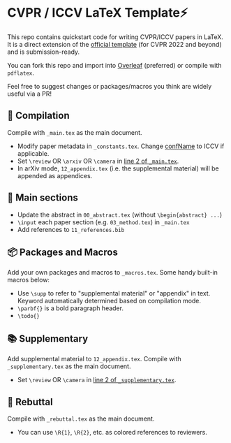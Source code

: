 # CVPR / ICCV LaTeX Template⚡

This repo contains quickstart code for writing CVPR/ICCV papers in LaTeX. It is a direct extension of the [official template](https://github.com/MCG-NKU/CVPR_Template) (for CVPR 2022 and beyond) and is submission-ready.

You can fork this repo and import into [Overleaf](https://www.overleaf.com) (preferred) or compile with `pdflatex`.

Feel free to suggest changes or packages/macros you think are widely useful via a PR!

## 📝 Compilation

Compile with `_main.tex` as the main document.

- Modify paper metadata in `_constants.tex`. Change [confName](https://github.com/apoorvkh/cvpr-latex-template/blob/main/_constants.tex#L2) to ICCV if applicable.
- Set `\review` OR `\arxiv` OR `\camera` in [line 2 of `_main.tex`](https://github.com/apoorvkh/cvpr-latex-template/blob/main/_main.tex#L2).
- In arXiv mode, `12_appendix.tex` (i.e. the supplemental material) will be appended as appendices.

## 🔬 Main sections

- Update the abstract in `00_abstract.tex` (without `\begin{abstract} ...`)
- `\input` each paper section (e.g. `03_method.tex`) in `_main.tex`
- Add references to `11_references.bib`

## 📦 Packages and Macros

Add your own packages and macros to `_macros.tex`. Some handy built-in macros below:

- Use `\supp` to refer to "supplemental material" or "appendix" in text. Keyword automatically determined based on compilation mode.
- `\parbf{}` is a bold paragraph header.
- `\todo{}`

## 📚 Supplementary

Add supplemental material to `12_appendix.tex`. Compile with `_supplementary.tex` as the main document.

- Set `\review` OR `\camera` in [line 2 of `_supplementary.tex`](https://github.com/apoorvkh/cvpr-latex-template/blob/main/_supplementary.tex#L2).

## 👿 Rebuttal

Compile with `_rebuttal.tex` as the main document.

- You can use `\R{1}`, `\R{2}`, etc. as colored references to reviewers.
